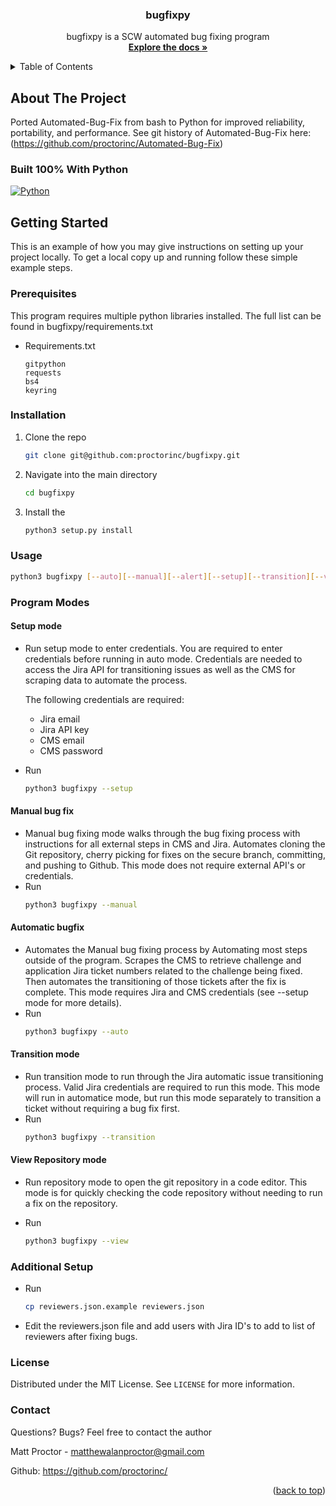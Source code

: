 <div align="center">
  <!-- <a href="https://github.com/othneildrew/Best-README-Template">
    <img src="images/logo.png" alt="Logo" width="80" height="80">
  </a> -->

  <h3 align="center">bugfixpy</h3>

  <p align="center">
    bugfixpy is a SCW automated bug fixing program 
    <br />
    <a href=""><strong>Explore the docs »</strong></a>
    <br />
  </p>
</div>

<!-- TABLE OF CONTENTS -->
<details>
  <summary>Table of Contents</summary>
  <ol>
    <li>
      <a href="#about-the-project">About The Project</a>
      <ul>
        <li><a href="#built-with">Built With</a></li>
      </ul>
    </li>
    <li>
      <a href="#getting-started">Getting Started</a>
      <ul>
        <li><a href="#prerequisites">Prerequisites</a></li>
        <li><a href="#installation">Installation</a></li>
      </ul>
    </li>
    <li><a href="#usage">Usage</a></li>
    <li><a href="#license">License</a></li>
    <li><a href="#contact">Contact</a></li>
  </ol>
</details>

## About The Project
<!-- [![Product Name Screen Shot][product-screenshot]](https://example.com) -->

Ported Automated-Bug-Fix from bash to Python for improved reliability, portability, and performance. See git history of Automated-Bug-Fix here: (https://github.com/proctorinc/Automated-Bug-Fix)

### Built 100% With Python

[![Python][Python.com]][Python-url]

## Getting Started

This is an example of how you may give instructions on setting up your project locally.
To get a local copy up and running follow these simple example steps.

### Prerequisites

This program requires multiple python libraries installed. The full list can be found in bugfixpy/requirements.txt

* Requirements.txt
  ```
  gitpython
  requests
  bs4
  keyring
  ```

### Installation

1. Clone the repo
   ```sh
   git clone git@github.com:proctorinc/bugfixpy.git
   ```
2. Navigate into the main directory
   ```sh
   cd bugfixpy
   ```
3. Install the 
   ```sh
   python3 setup.py install
   ```

### Usage

```sh
python3 bugfixpy [--auto][--manual][--alert][--setup][--transition][--view]
```

### Program Modes

#### Setup mode
* Run setup mode to enter credentials. You are required to enter credentials before running in auto mode. Credentials are needed to access the Jira API for transitioning issues as well as the CMS for scraping data to automate the process.

    The following credentials are required:
    * Jira email
    * Jira API key
    * CMS email
    * CMS password
* Run
    ```sh
    python3 bugfixpy --setup
    ```

#### Manual bug fix
* Manual bug fixing mode walks through the bug fixing process with instructions for all external steps in CMS and Jira. Automates cloning the Git repository, cherry picking for fixes on the secure branch, committing, and pushing to Github. This mode does not require external API's or credentials.
* Run
    ```sh
    python3 bugfixpy --manual
    ```

#### Automatic bugfix
* Automates the Manual bug fixing process by Automating most steps outside of the program. Scrapes the CMS to retrieve challenge and application Jira ticket numbers related to the challenge being fixed. Then automates the transitioning of those tickets after the fix is complete. This mode requires Jira and CMS credentials (see --setup mode for more details).
* Run
    ```sh
    python3 bugfixpy --auto
    ```

#### Transition mode
* Run transition mode to run through the Jira automatic issue transitioning process. Valid Jira credentials are required to run this mode. This mode will run in automatice mode, but run this mode separately to transition a ticket without requiring a bug fix first.
* Run
    ```sh
    python3 bugfixpy --transition
    ```

#### View Repository mode
* Run repository mode to open the git repository in a code editor. This mode is for quickly checking the code repository without needing to run a fix on the repository.

* Run
    ```sh
    python3 bugfixpy --view
    ```

### Additional Setup
* Run
    ```sh
    cp reviewers.json.example reviewers.json
    ```
* Edit the reviewers.json file and add users with Jira ID's to add to list of reviewers after fixing bugs.

### License

Distributed under the MIT License. See `LICENSE` for more information.

### Contact
Questions? Bugs? Feel free to contact the author

Matt Proctor - matthewalanproctor@gmail.com

Github: https://github.com/proctorinc/

<p align="right">(<a href="#readme-top">back to top</a>)</p>

<!-- MARKDOWN LINKS & IMAGES -->
[license-shield]: https://img.shields.io/github/license/othneildrew/Best-README-Template.svg?style=for-the-badge
[Python-url]: https://www.python.org/
[Python.com]: https://upload.wikimedia.org/wikipedia/commons/c/c3/Python-logo-notext.svg
